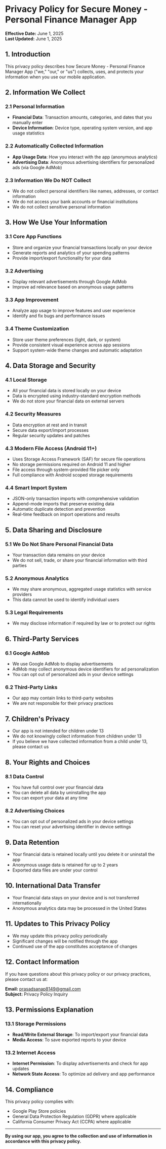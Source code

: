 # Privacy Policy for Secure Money - Personal Finance Manager App

**Effective Date:** June 1, 2025  
**Last Updated:** June 1, 2025

## 1. Introduction

This privacy policy describes how Secure Money - Personal Finance Manager App ("we," "our," or "us") collects, uses, and protects your information when you use our mobile application.

## 2. Information We Collect

### 2.1 Personal Information
- **Financial Data**: Transaction amounts, categories, and dates that you manually enter
- **Device Information**: Device type, operating system version, and app usage statistics

### 2.2 Automatically Collected Information
- **App Usage Data**: How you interact with the app (anonymous analytics)
- **Advertising Data**: Anonymous advertising identifiers for personalized ads (via Google AdMob)

### 2.3 Information We Do NOT Collect
- We do not collect personal identifiers like names, addresses, or contact information
- We do not access your bank accounts or financial institutions
- We do not collect sensitive personal information

## 3. How We Use Your Information

### 3.1 Core App Functions
- Store and organize your financial transactions locally on your device
- Generate reports and analytics of your spending patterns
- Provide import/export functionality for your data

### 3.2 Advertising
- Display relevant advertisements through Google AdMob
- Improve ad relevance based on anonymous usage patterns

### 3.3 App Improvement
- Analyze app usage to improve features and user experience
- Identify and fix bugs and performance issues

### 3.4 Theme Customization
- Store user theme preferences (light, dark, or system)
- Provide consistent visual experience across app sessions
- Support system-wide theme changes and automatic adaptation

## 4. Data Storage and Security

### 4.1 Local Storage
- All your financial data is stored locally on your device
- Data is encrypted using industry-standard encryption methods
- We do not store your financial data on external servers

### 4.2 Security Measures
- Data encryption at rest and in transit
- Secure data export/import processes
- Regular security updates and patches

### 4.3 Modern File Access (Android 11+)
- Uses Storage Access Framework (SAF) for secure file operations
- No storage permissions required on Android 11 and higher
- File access through system-provided file picker only
- Full compliance with Android scoped storage requirements

### 4.4 Smart Import System
- JSON-only transaction imports with comprehensive validation
- Append-mode imports that preserve existing data
- Automatic duplicate detection and prevention
- Real-time feedback on import operations and results

## 5. Data Sharing and Disclosure

### 5.1 We Do Not Share Personal Financial Data
- Your transaction data remains on your device
- We do not sell, trade, or share your financial information with third parties

### 5.2 Anonymous Analytics
- We may share anonymous, aggregated usage statistics with service providers
- This data cannot be used to identify individual users

### 5.3 Legal Requirements
- We may disclose information if required by law or to protect our rights

## 6. Third-Party Services

### 6.1 Google AdMob
- We use Google AdMob to display advertisements
- AdMob may collect anonymous device identifiers for ad personalization
- You can opt out of personalized ads in your device settings

### 6.2 Third-Party Links
- Our app may contain links to third-party websites
- We are not responsible for their privacy practices

## 7. Children's Privacy

- Our app is not intended for children under 13
- We do not knowingly collect information from children under 13
- If you believe we have collected information from a child under 13, please contact us

## 8. Your Rights and Choices

### 8.1 Data Control
- You have full control over your financial data
- You can delete all data by uninstalling the app
- You can export your data at any time

### 8.2 Advertising Choices
- You can opt out of personalized ads in your device settings
- You can reset your advertising identifier in device settings

## 9. Data Retention

- Your financial data is retained locally until you delete it or uninstall the app
- Anonymous usage data is retained for up to 2 years
- Exported data files are under your control

## 10. International Data Transfer

- Your financial data stays on your device and is not transferred internationally
- Anonymous analytics data may be processed in the United States

## 11. Updates to This Privacy Policy

- We may update this privacy policy periodically
- Significant changes will be notified through the app
- Continued use of the app constitutes acceptance of changes

## 12. Contact Information

If you have questions about this privacy policy or our privacy practices, please contact us at:

**Email:** prasadsanap8149@gmail.com  
**Subject:** Privacy Policy Inquiry

## 13. Permissions Explanation

### 13.1 Storage Permissions
- **Read/Write External Storage**: To import/export your financial data
- **Media Access**: To save exported reports to your device

### 13.2 Internet Access
- **Internet Permission**: To display advertisements and check for app updates
- **Network State Access**: To optimize ad delivery and app performance

## 14. Compliance

This privacy policy complies with:
- Google Play Store policies
- General Data Protection Regulation (GDPR) where applicable
- California Consumer Privacy Act (CCPA) where applicable

---

**By using our app, you agree to the collection and use of information in accordance with this privacy policy.**
